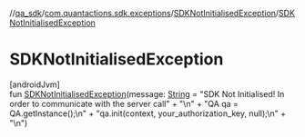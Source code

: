 //[qa_sdk](../../../index.md)/[com.quantactions.sdk.exceptions](../index.md)/[SDKNotInitialisedException](index.md)/[SDKNotInitialisedException](-s-d-k-not-initialised-exception.md)

# SDKNotInitialisedException

[androidJvm]\
fun [SDKNotInitialisedException](-s-d-k-not-initialised-exception.md)(message: [String](https://kotlinlang.org/api/latest/jvm/stdlib/kotlin/-string/index.html) = "SDK Not Initialised! In order to communicate with the server call" +
        "\n" +
        "QA qa = QA.getInstance();\n" +
        "qa.init(context, your_authorization_key, null);\n" +
        "\n")
